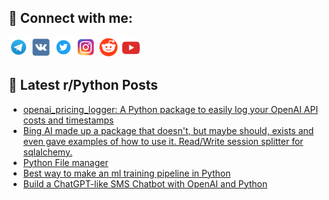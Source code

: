 ## 🔎 Connect with me:
[<img src="https://github.com/bullbesh/bullbesh/blob/main/images/Telegram.png" width="32" height="32" />](https://t.me/bullbesh)
[<img src="https://github.com/bullbesh/bullbesh/blob/main/images/VK.png" width="32" height="32" />](https://vk.com/bullbesh)
[<img src="https://github.com/bullbesh/bullbesh/blob/main/images/Twitter.png" width="32" height="32" />](https://twitter.com/bullbesh1)
[<img src="https://github.com/bullbesh/bullbesh/blob/main/images/Instagram.png" width="32" height="32" />](https://www.instagram.com/bullbesh)
[<img src="https://github.com/bullbesh/bullbesh/blob/main/images/Reddit.png" width="32" height="32" />](https://www.reddit.com/user/bullbesh)
[<img src="https://github.com/bullbesh/bullbesh/blob/main/images/YouTube.png" width="32" height="32" />](https://www.youtube.com/channel/UCtfjRs6uzgq5mfm8S06WTcg)

## 📕 Latest r/Python Posts
<!-- BLOG-POST-LIST:START -->
- [openai_pricing_logger: A Python package to easily log your OpenAI API costs and timestamps](https://www.reddit.com/r/Python/comments/12lec2s/openai_pricing_logger_a_python_package_to_easily/)
- [Bing AI made up a package that doesn&#39;t, but maybe should, exists and even gave examples of how to use it. Read/Write session splitter for sqlalchemy.](https://www.reddit.com/r/Python/comments/12lcp6j/bing_ai_made_up_a_package_that_doesnt_but_maybe/)
- [Python File manager](https://www.reddit.com/r/Python/comments/12l99zp/python_file_manager/)
- [Best way to make an ml training pipeline in Python](https://www.reddit.com/r/Python/comments/12l8x3w/best_way_to_make_an_ml_training_pipeline_in_python/)
- [Build a ChatGPT-like SMS Chatbot with OpenAI and Python](https://www.reddit.com/r/Python/comments/12l2kqo/build_a_chatgptlike_sms_chatbot_with_openai_and/)
<!-- BLOG-POST-LIST:END -->
